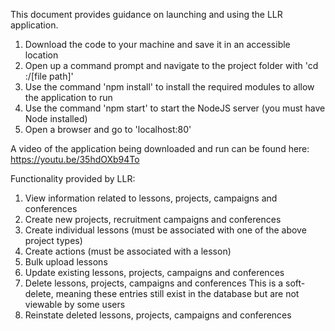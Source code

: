 This document provides guidance on launching and using the LLR application.

1. Download the code to your machine and save it in an accessible location
2. Open up a command prompt and navigate to the project folder with 'cd :/[file path]'
3. Use the command 'npm install' to install the required modules to allow the application to run
3. Use the command 'npm start' to start the NodeJS server (you must have Node installed)
4. Open a browser and go to 'localhost:80'

A video of the application being downloaded and run can be found here: https://youtu.be/35hdOXb94To

Functionality provided by LLR:
1. View information related to lessons, projects, campaigns and conferences
2. Create new projects, recruitment campaigns and conferences
3. Create individual lessons (must be associated with one of the above project types)
4. Create actions (must be associated with a lesson)
5. Bulk upload lessons
6. Update existing lessons, projects, campaigns and conferences
7. Delete lessons, projects, campaigns and conferences
    This is a soft-delete, meaning these entries still exist in the database but are not viewable by some users
8. Reinstate deleted lessons, projects, campaigns and conferences
